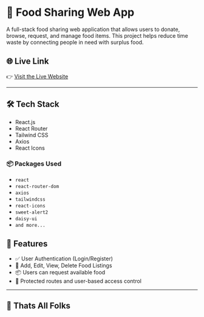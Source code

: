 # 🥗 Food Sharing Web App

A full-stack food sharing web application that allows users to donate, browse, request, and manage food items. This project helps reduce time waste by connecting people in need with surplus food.

<!--
repo link client: https://github.com/Programming-Hero-Web-Course4/b11a11-client-side-rabiul3000

-->

## 🌐 Live Link

👉 [Visit the Live Website](https://foodbird-4d16e.web.app/)

---

## 🛠️ Tech Stack

- React.js
- React Router
- Tailwind CSS
- Axios
- React Icons

### 📦 Packages Used

- `react`
- `react-router-dom`
- `axios`
- `tailwindcss`
- `react-icons`
- `sweet-alert2`
- `daisy-ui`
- `and more...`

## 🔑 Features

- ✅ User Authentication (Login/Register)
- 🍲 Add, Edit, View, Delete Food Listings
- 📦 Users can request available food
- 🔐 Protected routes and user-based access control

---

## 🚀 Thats All Folks
